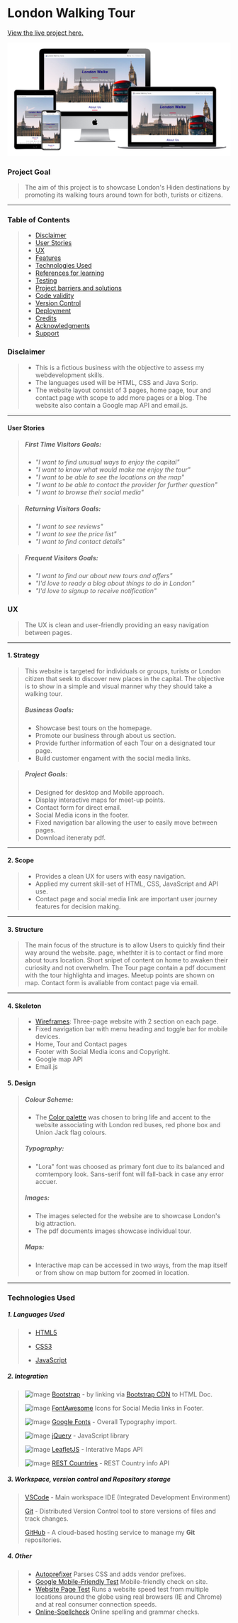 # London Walking Tour

[View the live project here.](https://fabiane-martins.github.io/MS2-London-Walking-Tour/index.html)
>
![Image](assets/img/LWT-responsive.png)

### Project Goal 

> The aim of this project is to showcase London's Hiden destinations by promoting its walking tours around town for both, turists or citizens.
---

### Table of Contents

> - [Disclaimer](#disclaimer)
> - [User Stories](#user-stories)
> - [UX](#ux)
> - [Features](#features)
> - [Technologies Used](#technologies-used)
> - [References for learning](#references-for-learning)
> - [Testing](#testing)
> - [Project barriers and solutions](#project-barriers-and-solutions)
> - [Code validity](#code-validity)
> - [Version Control](#version-control)
> - [Deployment](#deployment)
> - [Credits](#credits)
> - [Acknowledgments](#acknowledgments)
> - [Support](#support)

### Disclaimer

> - This is a fictious business with the  objective to assess my webdevelopment skills. 
> - The languages used will be HTML, CSS and Java Scrip. 
> - The website layout consist of 3 pages, home page, tour and contact page with scope to add more pages or a blog. The website also contain a Google map API and email.js.
---

#### User Stories

> ##### First Time Visitors Goals:
>
> - _"I want to find unusual ways to enjoy the capital"_
> - _"I want to know what would make me enjoy the tour"_
> - _"I want to be able to see the locations on the map"_
> - _"I want to be able to contact the provider for further question"_
> - _"I want to browse their social media"_

> ##### Returning Visitors Goals:
>
> - _"I want to see reviews"_
> - _"I want to see the price list"_ 
> - _"I want to find contact details"_ 

> ##### Frequent Visitors Goals:
>
> - _"I want to find our about new tours and offers"_
> - _"I'd love to ready a blog about things to do in London"_
> - _"I'd love to signup to receive notification"_


### UX

> The UX is clean and user-friendly providing an easy navigation between pages.
---

#### 1. Strategy

> This website is targeted for individuals or groups, turists or London citizen that seek to discover new places in the capital. The objective is to show in a simple and visual manner why they should take a walking tour. 
>
> ##### Business Goals:
>
> - Showcase best tours on the homepage. 
> - Promote our business through about us section. 
> - Provide further information of each Tour on a designated tour page. 
> - Build customer engament with the social media links. 

> ##### Project Goals:
>
> - Designed for desktop and Mobile approach.
> - Display interactive maps for meet-up points.
> - Contact form for direct email.
> - Social Media icons in the footer.
> - Fixed navigation bar allowing the user to easily move between pages.
> - Download iteneraty pdf.
---

#### 2. Scope

> - Provides a clean UX for users with easy navigation.
> - Applied my current skill-set of HTML, CSS, JavaScript and API use.
> - Contact page and social media link are important user journey features for decision making.
---

#### 3. Structure

> The main focus of the structure is to allow Users to quickly find their way around the website. page, whethter it is to contact or find more about tours location.
> Short snipet of content on home to awaken their curiosity and not overwhelm.
> The Tour page contain a pdf document with the tour highlighta and images. 
> Meetup points are shown on map.
> Contact form is avaliable from contact page via email.
---

#### 4. Skeleton

> - [Wireframes](): Three-page website with 2 section on each page.
> - Fixed navigation bar with menu heading and toggle bar for mobile devices.
> - Home, Tour and Contact pages
> - Footer with Social Media icons and Copyright.
> - Google map API 
> - Email.js

#### 5. Design

> ##### Colour Scheme:
>
> - The [Color palette](assets/img/color-theme.png) was chosen to bring life and accent to the website associating with London red buses, red phone box and Union Jack flag colours. 
> 
> ##### Typography:
>
> - "Lora" font was choosed as primary font due to its balanced and comtempory look. Sans-serif font will fall-back in case any error accuer.
>
> ##### Images:
>
> - The images selected for the website are to showcase London's big attraction.  
> - The pdf documents images showcase individual tour.
>
> ##### Maps:
>
> - Interactive map can be accessed in two ways, from the map itself or from show on map buttom for zoomed in location. 
>
---

### Technologies Used

##### 1. Languages Used

> - [HTML5](https://en.wikipedia.org/wiki/HTML5)
>
> - [CSS3](https://en.wikipedia.org/wiki/Cascading_Style_Sheets)
>
> - [JavaScript](https://en.wikipedia.org/wiki/JavaScript)

##### 2. Integration

> ![Image](https://res.cloudinary.com/jimlynx/image/upload/v1593528776/Logos/Bootstrap-50_khpj57.png) [Bootstrap](https://getbootstrap.com/) - by linking via [Bootstrap CDN](https://www.bootstrapcdn.com/) to HTML Doc.
>
> ![Image](https://res.cloudinary.com/jimlynx/image/upload/v1593528776/Logos/fontawesome-50_r5df5h.png) [FontAwesome](https://fontawesome.com/) Icons for Social Media links in Footer.
>
> ![Image](https://res.cloudinary.com/jimlynx/image/upload/v1593528776/Logos/GoogleFonts-50_mx57p6.png) [Google Fonts](https://fonts.google.com/) - Overall Typography import.
>
> ![Image](https://res.cloudinary.com/jimlynx/image/upload/v1600683635/Logos/jquery-50.png) [jQuery](https://jquery.com/) - JavaScript library
>
> ![Image](https://res.cloudinary.com/jimlynx/image/upload/v1600683868/Logos/LeafletJS-50.png) [LeafletJS](https://leafletjs.com/) - Interative Maps API
>
> ![Image](https://res.cloudinary.com/jimlynx/image/upload/v1600684023/Logos/rest-50.png) [REST Countries](https://restcountries.eu/) - REST Country info API  

##### 3. Workspace, version control and Repository storage

> [VSCode](https://code.visualstudio.com/) - Main workspace IDE (Integrated Development Environment)
>
> [Git](https://git-scm.com/) - Distributed Version Control tool to store versions of files and track changes.
>
> [GitHub](https://github.com/) - A cloud-based hosting service to manage my **Git** repositories.

##### 4. Other

> - [Autoprefixer](https://autoprefixer.github.io/) Parses CSS and adds vendor prefixes.
> - [Google Mobile-Friendly Test](https://search.google.com/test/mobile-friendly) Mobile-friendly check on site.
> - [Website Page Test](https://www.webpagetest.org/) Runs a website speed test from multiple locations around the globe using real browsers (IE and Chrome) and at real consumer connection speeds.
> - [Online-Spellcheck](https://www.online-spellcheck.com/) Online spelling and grammar checks.

